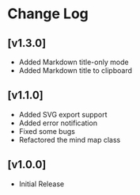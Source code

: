 # Change Log

## [v1.3.0]
 - Added Markdown title-only mode
 - Added Markdown title to clipboard

## [v1.1.0]

 - Added SVG export support
 - Added error notification
 - Fixed some bugs
 - Refactored the mind map class

## [v1.0.0]

- Initial Release
